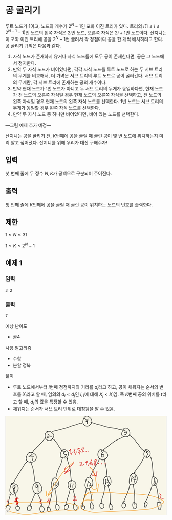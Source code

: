 # 공 굴리기

루트 노드가 $1$이고, 노드의 개수가 $2^{N} - 1$인 포화 이진 트리가 있다. 트리의 $i(1 ≤ i ≤ 2^{N - 1} - 1)$번 노드의 왼쪽 자식은 $2i$번 노드, 오른쪽 자식은 $2i + 1$번 노드이다. 산지니는 이 포화 이진 트리에 공을 $2^{N} - 1$번 굴려서 각 정점마다 공을 한 개씩 배치하려고 한다. 공 굴리기 규칙은 다음과 같다.

1. 자식 노드가 존재하지 않거나 자식 노드들에 모두 공이 존재한다면, 공은 그 노드에서 정지한다.
2. 만약 두 자식 노드가 비어있다면, 각각 자식 노드를 루트 노드로 하는 두 서브 트리의 무게를 비교해서, 더 가벼운 서브 트리의 루트 노드로 공이 굴러간다. 서브 트리의 무게란, 각 서브 트리에 존재하는 공의 개수이다.
3. 만약 현재 노드가 $1$번 노드가 아니고 두 서브 트리의 무게가 동일하다면, 현재 노드가 전 노드의 오른쪽 자식일 경우 현재 노드의 오른쪽 자식을 선택하고, 전 노드의 왼쪽 자식일 경우 현재 노드의 왼쪽 자식 노드를 선택한다. $1$번 노드는 서브 트리의 무게가 동일할 경우 왼쪽 자식 노드를 선택한다.
4. 만약 두 자식 노드 중 하나만 비어있다면, 비어 있는 노드를 선택한다. 

—그림 예제 추가 예정—

산지니는 공을 굴리기 전, $K$번째에 공을 굴릴 때 굴린 공이 몇 번 노드에 위치하는지 미리 알고 싶어졌다. 산지니를 위해 우리가 대신 구해주자!

## 입력

첫 번째 줄에 두 정수 $N, K$가 공백으로 구분되어 주어진다.

## 출력

첫 번째 줄에 $K$번째에 공을 굴릴 때 굴린 공이 위치하는 노드의 번호를 출력한다.

## 제한

$1 ≤ N ≤ 31$

$1 ≤ K ≤ 2^{N} - 1$

## 예제 1

### 입력

```
3 2
```

### 출력

```
7
```

예상 난이도

- 골4

사용 알고리즘

- 수학
- 분할 정복

풀이

- 루트 노드에서부터 $i$번째 정점까지의 거리를 $d_i$라고 하고, 공이 채워지는 순서의 번호를 $X_i$라고 할 때, 임의의 $d_i < d_j$인 $i, j$에 대해 $X_j < X_i$임. 즉 $K$번째 공의 위치를 $t$라고 할 때, $d_t$의 값을 특정할 수 있음.
- 채워지는 순서가 서브 트리 단위로 대칭됨을 알 수 있음.

![IMG_0780.jpeg](IMG_0780.jpeg)
